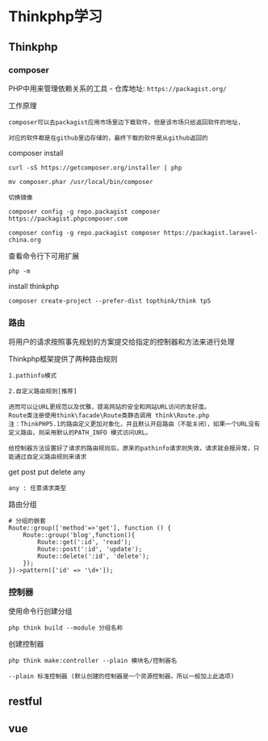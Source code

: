 # Thinkphp学习

## Thinkphp

### composer

PHP中用来管理依赖关系的工具 - 仓库地址: `https://packagist.org/`

工作原理

    composer可以去packagist应用市场里边下载软件，但是该市场只给返回软件的地址，

    对应的软件都是在github里边存储的，最终下载的软件是从github返回的

composer install

    curl -sS https://getcomposer.org/installer | php

    mv composer.phar /usr/local/bin/composer

    切换镜像

    composer config -g repo.packagist composer https://packagist.phpcomposer.com

    composer config -g repo.packagist composer https://packagist.laravel-china.org

查看命令行下可用扩展

    php -m

install thinkphp

    composer create-project --prefer-dist topthink/think tp5

### 路由

将用户的请求按照事先规划的方案提交给指定的控制器和方法来进行处理

Thinkphp框架提供了两种路由规则

    1.pathinfo模式

    2.自定义路由规则[推荐]

    进而可以让URL更规范以及优雅，提高网站的安全和网站URL访问的友好度。
    Route类注册使用think\facade\Route类静态调用 think\Route.php
    注：ThinkPHP5.1的路由定义更加对象化，并且默认开启路由（不能关闭），如果一个URL没有定义路由，则采用默认的PATH_INFO 模式访问URL。

	给控制器方法设置好了请求的路由规则后，原来的pathinfo请求则失效，请求就会报异常，只能通过自定义路由规则来请求

get post put delete any

	any : 任意请求类型

路由分组

	# 分组的嵌套
    Route::group(['method'=>'get'], function () {
		Route::group('blog',function(){
			Route::get(':id', 'read');
			Route::post(':id', 'update');
			Route::delete(':id', 'delete');
		});
    })->pattern(['id' => '\d+']);

### 控制器

使用命令行创建分组

	php think build --module 分组名称

创建控制器

	php think make:controller --plain 模块名/控制器名

	--plain 标准控制器 (默认创建的控制器是一个资源控制器，所以一般加上此选项)

## restful

## vue
